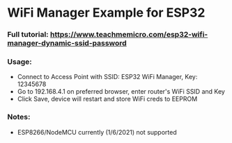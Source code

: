 # WiFi Manager Example for ESP32

### Full tutorial: https://www.teachmemicro.com/esp32-wifi-manager-dynamic-ssid-password

### Usage:
* Connect to Access Point with SSID: ESP32 WiFi Manager, Key: 12345678
* Go to 192.168.4.1 on preferred browser, enter router's WiFi SSID and Key
* Click Save, device will restart and store WiFi creds to EEPROM

### Notes: 
* ESP8266/NodeMCU currently (1/6/2021) not supported